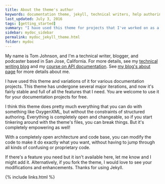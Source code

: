 ```yaml
---
title: About the theme's author
keywords: documentation theme, jekyll, technical writers, help authoring tools, hat replacements
last_updated: July 3, 2016
tags: [getting_started]
summary: "I have used this theme for projects that I've worked on as a professional technical writer."
sidebar: mydoc_sidebar
permalink: mydoc_jekyll_theme.html
folder: mydoc
---
```


My name is Tom Johnson, and I'm a technical writer, blogger, and podcaster based in San Jose, California. For more details, see my [technical writing blog](http://idratherbewriting.com) and my [course on API documentation](http://idratherbewriting.com/learnapidoc/).  See [my blog's about page](http://idratherbewriting.com/aboutme/) for more details about me.

I have used this theme and variations of it for various documentation projects. This theme has undergone several major iterations, and now it's fairly stable and full of all the features that I need. You are welcome to use it for your documentation projects for free.

I think this theme does pretty much everything that you can do with something like OxygenXML, but without the constraints of structured authoring. Everything is completely open and changeable, so if you start tinkering around with the theme's files, you can break things. But it's completely empowering as well!

With a completely open architecture and code base, you can modify the code to make it do exactly what you want, without having to jump through all kinds of confusing or proprietary code.

If there's a feature you need but it isn't available here, let me know and I might add it. Alternatively, if you fork the theme, I would love to see your modifications and enhancements. Thanks for using Jekyll.

{% include links.html %}

